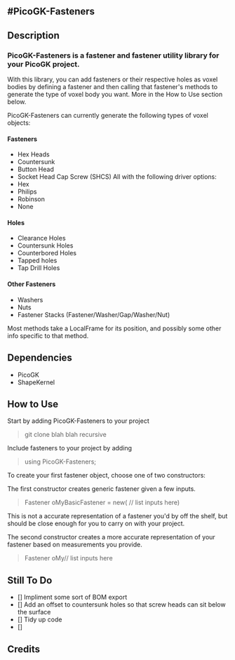 #PicoGK-Fasteners 
---
## Description
### PicoGK-Fasteners is a fastener and fastener utility library for your PicoGK project.

With this library, you can add fasteners or their respective holes as voxel bodies by defining a fastener and then calling that fastener's methods to generate the type of voxel body you want. More in the How to Use section below.

PicoGK-Fasteners can currently generate the following types of voxel objects:
 
#### Fasteners
- Hex Heads 
- Countersunk 
- Button Head 
- Socket Head Cap Screw (SHCS)
All with the following driver options:
- Hex
- Philips
- Robinson
- None

#### Holes 
- Clearance Holes 
- Countersunk Holes
- Counterbored Holes
- Tapped holes
- Tap Drill Holes

#### Other Fasteners 
- Washers 
- Nuts 
- Fastener Stacks (Fastener/Washer/Gap/Washer/Nut)

Most methods take a LocalFrame for its position, and possibly some other info specific to that method. 

## Dependencies
 - PicoGK
 - ShapeKernel

## How to Use 

Start by adding PicoGK-Fasteners to your project
 
> git clone blah blah recursive 

Include fasteners to your project by adding 
> using PicoGK-Fasteners;

To create your first fastener object, choose one of two constructors:

The first constructor creates generic fastener given a few inputs.

> Fastener oMyBasicFastener = new( // list inputs here)

This is not a accurate representation of a fastener you'd by off the shelf, but should be close enough for you to carry on with your  project.

The second constructor creates a more accurate representation of your fastener based on measurements you provide.

> Fastener oMy// list inputs here


## Still To Do 

- [] Impliment some sort of BOM export
- [] Add an offset to countersunk holes so that screw heads can sit below the surface
- [] Tidy up code 
- [] 


## Credits


